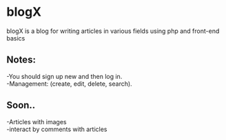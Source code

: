 # blogX
blogX is a blog for writing articles in various fields using php and front-end basics
<br>
## **Notes:**
-You should sign up new and then log in.   <br> 
-Management: (create, edit, delete, search).
<br>
## **Soon..**
-Articles with images   <br> 
-interact by comments with articles
